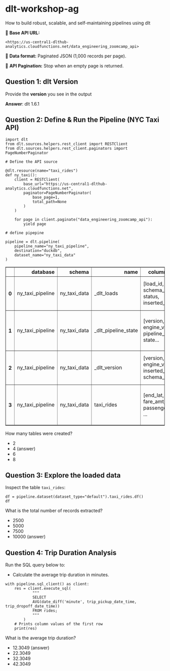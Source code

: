 # dlt-workshop-ag
How to build robust, scalable, and self-maintaining pipelines using dlt

🔹 **Base API URL:**

```
<https://us-central1-dlthub-analytics.cloudfunctions.net/data_engineering_zoomcamp_api>

```

🔹 **Data format:** Paginated JSON (1,000 records per page).

🔹 **API Pagination:** Stop when an empty page is returned.

## **Question 1: dlt Version**

Provide the **version** you see in the output

**Answer**: dlt 1.6.1

## **Question 2: Define & Run the Pipeline (NYC Taxi API)**

```
import dlt
from dlt.sources.helpers.rest_client import RESTClient
from dlt.sources.helpers.rest_client.paginators import PageNumberPaginator

# Define the API source

@dlt.resource(name="taxi_rides")
def ny_taxi():
    client = RESTClient(
        base_url="https://us-central1-dlthub-analytics.cloudfunctions.net",
        paginator=PageNumberPaginator(
            base_page=1,
            total_path=None
        )
    )

    for page in client.paginate("data_engineering_zoomcamp_api"):
        yield page

# define pipepine

pipeline = dlt.pipeline(
    pipeline_name="ny_taxi_pipeline",
    destination="duckdb",
    dataset_name="ny_taxi_data"
)
```

<table border="1" class="dataframe">
  <thead>
    <tr style="text-align: right;">
      <th></th>
      <th>database</th>
      <th>schema</th>
      <th>name</th>
      <th>column_names</th>
      <th>column_types</th>
      <th>temporary</th>
    </tr>
  </thead>
  <tbody>
    <tr>
      <th>0</th>
      <td>ny_taxi_pipeline</td>
      <td>ny_taxi_data</td>
      <td>_dlt_loads</td>
      <td>[load_id, schema_name, status, inserted_at, sc...</td>
      <td>[VARCHAR, VARCHAR, BIGINT, TIMESTAMP WITH TIME...</td>
      <td>False</td>
    </tr>
    <tr>
      <th>1</th>
      <td>ny_taxi_pipeline</td>
      <td>ny_taxi_data</td>
      <td>_dlt_pipeline_state</td>
      <td>[version, engine_version, pipeline_name, state...</td>
      <td>[BIGINT, BIGINT, VARCHAR, VARCHAR, TIMESTAMP W...</td>
      <td>False</td>
    </tr>
    <tr>
      <th>2</th>
      <td>ny_taxi_pipeline</td>
      <td>ny_taxi_data</td>
      <td>_dlt_version</td>
      <td>[version, engine_version, inserted_at, schema_...</td>
      <td>[BIGINT, BIGINT, TIMESTAMP WITH TIME ZONE, VAR...</td>
      <td>False</td>
    </tr>
    <tr>
      <th>3</th>
      <td>ny_taxi_pipeline</td>
      <td>ny_taxi_data</td>
      <td>taxi_rides</td>
      <td>[end_lat, end_lon, fare_amt, passenger_count, ...</td>
      <td>[DOUBLE, DOUBLE, DOUBLE, BIGINT, VARCHAR, DOUB...</td>
      <td>False</td>
    </tr>
  </tbody>
</table>
</div>

How many tables were created?

- 2
- 4 (answer)
- 6
- 8

## **Question 3: Explore the loaded data**

Inspect the table `taxi_rides`:

```
df = pipeline.dataset(dataset_type="default").taxi_rides.df()
df

```

What is the total number of records extracted?

- 2500
- 5000
- 7500
- 10000 (answer)

## **Question 4: Trip Duration Analysis**

Run the SQL query below to:

- Calculate the average trip duration in minutes.

```
with pipeline.sql_client() as client:
    res = client.execute_sql(
            """
            SELECT
            AVG(date_diff('minute', trip_pickup_date_time, trip_dropoff_date_time))
            FROM rides;
            """
        )
    # Prints column values of the first row
    print(res)

```

What is the average trip duration?

- 12.3049 (answer)
- 22.3049
- 32.3049
- 42.3049
